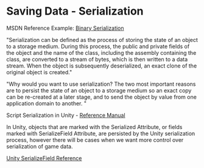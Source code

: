 # Saving Data - Serialization

MSDN Reference Example: [Binary Serialization](https://msdn.microsoft.com/en-us/library/4abbf6k0%28v=vs.110%29.aspx)

"Serialization can be defined as the process of storing the state of an object to a storage medium. During this process, the public and private fields of the object and the name of the class, including the assembly containing the class, are converted to a stream of bytes, which is then written to a data stream. When the object is subsequently deserialized, an exact clone of the original object is created."

"Why would you want to use serialization? The two most important reasons are to persist the state of an object to a storage medium so an exact copy can be re-created at a later stage, and to send the object by value from one application domain to another. "   

Script Serialization in Unity - [Reference Manual](http://docs.unity3d.com/Manual/script-Serialization.html)

In Unity, objects that are marked with the Serialized Attribute, or fields marked with SerializeField Attribute, are persisted by the Unity serialization process, however there will be cases when we want more control over serialization of game data.

[Unity SerializeField Reference](http://docs.unity3d.com/ScriptReference/SerializeField.html)